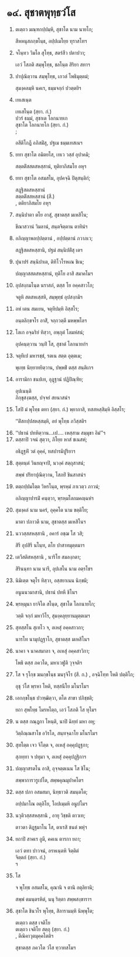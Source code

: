 <h1>๑๔. สุชาตพุทฺธวํโส</h1>
<ol>
<li>
ตเตฺถว  
มณฺฑกปฺปมฺหิ, สุชาโต นาม นายโก;  
  
สีหหนุสภกฺขโนฺธ, อปฺปเมโยฺย ทุราสโทฯ  
</li>
  
<li>
จโนฺทว วิมโล สุโทฺธ, สตรํสีว ปตาปวา;  
  
เอวํ โสภติ สมฺพุโทฺธ, ชลโนฺต สิริยา สทาฯ  
</li>
  
<li>
ปาปุณิตฺวาน  
สมฺพุโทฺธ, เกวลํ โพธิมุตฺตมํ;  
  
สุมงฺคลมฺหิ นคเร, ธมฺมจกฺกํ ปวตฺตยิฯ  
</li>
  
<li>
เทเสเนฺต  
  
เทเสโนฺต (สฺยา. กํ.)  
ปวรํ ธมฺมํ, สุชาเต โลกนายเก  
สุชาโต โลกนายโก (สฺยา. กํ.)  
;  
  
อสีติโกฎี อภิสมิํสุ, ปฐเม ธมฺมเทสเนฯ  
</li>
  
<li>
ยทา สุชาโต อมิตยโส, เทเว วสฺสํ อุปาคมิ;  
  
สตฺตติํสสตสหสฺสานํ, ทุติยาภิสมโย อหุฯ  
</li>
  
<li>
ยทา สุชาโต อสมสโม, อุปคจฺฉิ ปิตุสนฺติกํ;  
  
สฎฺฐิสตสหสฺสานํ  
สตฺตติํสสหสฺสานํ (สี.)  
, ตติยาภิสมโย อหุฯ  
</li>
  
<li>
สนฺนิปาตา ตโย อาสุํ, สุชาตสฺส มเหสิโน;  
  
ขีณาสวานํ วิมลานํ, สนฺตจิตฺตาน ตาทินํฯ  
</li>
  
<li>
อภิญฺญาพลปฺปตฺตานํ  
, อปฺปตฺตานํ ภวาภเว;  
  
สฎฺฐิสตสหสฺสานิ, ปฐมํ สนฺนิปติํสุ เตฯ  
</li>
  
<li>
ปุนาปรํ สนฺนิปาเต, ติทิโวโรหเณ ชิเน;  
  
ปญฺญาสสตสหสฺสานํ, ทุติโย อาสิ สมาคโมฯ  
</li>
  
<li>
อุปสงฺกมโนฺต นราสภํ, ตสฺส โย อคฺคสาวโก;  
  
จตูหิ สตสหเสฺสหิ, สมฺพุทฺธํ อุปสงฺกมิฯ  
</li>
  
<li>
อหํ เตน สมเยน, จตุทีปมฺหิ อิสฺสโร;  
  
อนฺตลิกฺขจโร อาสิํ, จกฺกวตฺตี มหพฺพโลฯ  
</li>
  
<li>
โลเก อจฺฉริยํ ทิสฺวา, อพฺภุตํ โลมหํสนํ;  
  
อุปคนฺตฺวาน วนฺทิํ โส, สุชาตํ โลกนายกํฯ  
</li>
  
<li>
จตุทีเป มหารชฺชํ, รตเน สตฺต อุตฺตเม;  
  
พุเทฺธ นิยฺยาทยิตฺวาน, ปพฺพชิํ ตสฺส สนฺติเกฯ  
</li>
  
<li>
อารามิกา ชนปเท, อุฎฺฐานํ ปฎิปิณฺฑิย;  
  
อุปเนนฺติ  
ภิกฺขุสงฺฆสฺส, ปจฺจยํ สยนาสนํฯ  
</li>
  
<li>
โสปิ มํ พุโทฺธ  
ตทา (สฺยา. กํ.)  
พฺยากาสิ, ทสสหสฺสิมฺหิ อิสฺสโร;  
  
‘‘ติํสกปฺปสหสฺสมฺหิ, อยํ พุโทฺธ ภวิสฺสติฯ  
</li>
  
<li>
‘‘ปธานํ  
ปทหิตฺวาน…เป.… เหสฺสาม สมฺมุขา อิมํ’’ฯ  
  
<li>
ตสฺสาปิ วจนํ สุตฺวา, ภิโยฺย หาสํ ชเนสหํ;  
  
อธิฎฺฐหิํ วตํ อุคฺคํ, ทสปารมิปูริยาฯ  
</li>
  
<li>
สุตฺตนฺตํ  
วินยญฺจาปิ, นวงฺคํ สตฺถุสาสนํ;  
  
สพฺพํ ปริยาปุณิตฺวาน, โสภยิํ ชินสาสนํฯ  
</li>
  
<li>
ตตฺถปฺปมโตฺต วิหรโนฺต, พฺรหฺมํ ภาเวตฺว ภาวนํ;  
  
อภิญฺญาปารมิํ คนฺตฺวา, พฺรหฺมโลกมคญฺฉหํฯ  
</li>
  
<li>
สุมงฺคลํ นาม นครํ, อุคฺคโต นาม ขตฺติโย;  
  
มาตา ปภาวตี นาม, สุชาตสฺส มเหสิโนฯ  
</li>
  
<li>
นววสฺสสหสฺสานิ  
, อคารํ อชฺฌ โส วสิ;  
  
สิรี อุปสิรี นโนฺท, ตโย ปาสาทมุตฺตมาฯ  
</li>
  
<li>
เตวีสติสหสฺสานิ  
, นาริโย สมลงฺกตา;  
  
สิรินนฺทา นาม นารี, อุปเสโน นาม อตฺรโชฯ  
</li>
  
<li>
นิมิเตฺต จตุโร ทิสฺวา, อสฺสยาเนน นิกฺขมิ;  
  
อนูนนวมาสานิ, ปธานํ ปทหี ชิโนฯ  
</li>
  
<li>
พฺรหฺมุนา ยาจิโต สโนฺต, สุชาโต โลกนายโก;  
  
วตฺติ จกฺกํ มหาวีโร, สุมงฺคลุยฺยานมุตฺตเมฯ  
</li>
  
<li>
สุทสฺสโน สุเทโว จ, อเหสุํ อคฺคสาวกา;  
  
นารโท นามุปฎฺฐาโก, สุชาตสฺส มเหสิโนฯ  
</li>
  
<li>
นาคา จ นาคสมาลา จ, อเหสุํ อคฺคสาวิกา;  
  
โพธิ ตสฺส ภควโต, มหาเวฬูติ วุจฺจติฯ  
</li>
  
<li>
โส จ รุโกฺข ฆนกฺขโนฺธ  
ฆนรุจิโร (สี. ก.)  
, อจฺฉิโทฺท โหติ ปตฺติโก;  
  
อุชุ วํโส พฺรหา โหติ, ทสฺสนีโย มโนรโมฯ  
</li>
  
<li>
เอกกฺขโนฺธ ปวฑฺฒิตฺวา, ตโต สาขา ปภิชฺชติ;  
  
ยถา สุพโทฺธ โมรหโตฺถ, เอวํ โสภติ โส ทุโมฯ  
</li>
  
<li>
น ตสฺส กณฺฎกา โหนฺติ, นาปิ ฉิทฺทํ มหา อหุ;  
  
วิตฺถิณฺณสาโข อวิรโล, สนฺทจฺฉาโย มโนรโมฯ  
</li>
  
<li>
สุทโตฺต เจว จิโตฺต จ, อเหสุํ อคฺคุปฎฺฐกา;  
  
สุภทฺทา จ ปทุมา จ, อเหสุํ อคฺคุปฎฺฐิกาฯ  
</li>
  
<li>
ปญฺญาสรตโน  
อาสิ, อุจฺจตฺตเนน โส ชิโน;  
  
สพฺพาการวรูเปโต, สพฺพคุณมุปาคโตฯ  
</li>
  
<li>
ตสฺส ปภา อสมสมา, นิทฺธาวติ สมนฺตโต;  
  
อปฺปมาโณ อตุลิโย, โอปเมฺมหิ อนูปโมฯ  
</li>
  
<li>
นวุติวสฺสสหสฺสานิ  
, อายุ วิชฺชติ ตาวเท;  
  
ตาวตา ติฎฺฐมาโน โส, ตาเรสิ ชนตํ พหุํฯ  
</li>
  
<li>
ยถาปิ สาคเร อูมี, คคเน ตารกา ยถา;  
  
เอวํ ตทา ปาวจนํ, อรหเนฺตหิ จิตฺติตํ  
จิตฺตกํ (สฺยา. กํ.)  
ฯ  
</li>
  
<li>
โส  
  
จ พุโทฺธ อสมสโม, คุณานิ จ ตานิ อตุลิยานิ;  
  
สพฺพํ ตมนฺตรหิตํ, นนุ ริตฺตา สพฺพสงฺขาราฯ  
</li>
  
<li>
สุชาโต ชินวโร พุโทฺธ, สิลารามมฺหิ นิพฺพุโต;  
  
ตเตฺถว ตสฺส เจติโย  
ตเตฺถว เจติโย สตฺถุ (สฺยา. กํ.)  
, ตีณิคาวุตมุคฺคโตติฯ  
</li>
  
สุชาตสฺส ภควโต วํโส ทฺวาทสโมฯ  
</li>
  
  
  
  
  